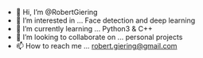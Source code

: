 - 👋 Hi, I’m @RobertGiering
- 👀 I’m interested in ... Face detection and deep learning
- 🌱 I’m currently learning ... Python3 & C++
- 💞️ I’m looking to collaborate on ... personal projects
- 📫 How to reach me ... robert.giering@gmail.com

<!---
RobertGiering/RobertGiering is a ✨ special ✨ repository because its `README.md` (this file) appears on your GitHub profile.
You can click the Preview link to take a look at your changes.
--->
